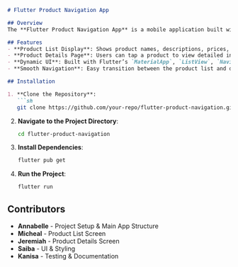 

```markdown
# Flutter Product Navigation App

## Overview
The **Flutter Product Navigation App** is a mobile application built with Flutter. It displays a list of products and allows users to navigate to detailed pages showing additional product information such as name, description, price, ratings, and available colors. The app showcases Flutter's navigation and dynamic UI components for creating an interactive experience.

## Features
- **Product List Display**: Shows product names, descriptions, prices, ratings, and colors.
- **Product Details Page**: Users can tap a product to view detailed information.
- **Dynamic UI**: Built with Flutter’s `MaterialApp`, `ListView`, `Navigator`, and other UI components.
- **Smooth Navigation**: Easy transition between the product list and detailed pages.

## Installation

1. **Clone the Repository**:
   ```sh
   git clone https://github.com/your-repo/flutter-product-navigation.git
   ```

2. **Navigate to the Project Directory**:
   ```sh
   cd flutter-product-navigation
   ```

3. **Install Dependencies**:
   ```sh
   flutter pub get
   ```

4. **Run the Project**:
   ```sh
   flutter run
   ```

## Contributors
- **Annabelle** - Project Setup & Main App Structure
- **Micheal** - Product List Screen
- **Jeremiah** - Product Details Screen
- **Saiba** - UI & Styling
- **Kanisa** - Testing & Documentation




